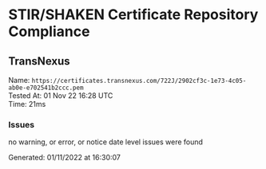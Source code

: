 # STIR/SHAKEN Certificate Repository Compliance

## TransNexus

Name: `https://certificates.transnexus.com/722J/2902cf3c-1e73-4c05-ab0e-e702541b2ccc.pem`\
Tested At: 01 Nov 22 16:28 UTC\
Time: 21ms

### Issues

no warning, or error, or notice date level issues were found

Generated: 01/11/2022 at 16:30:07